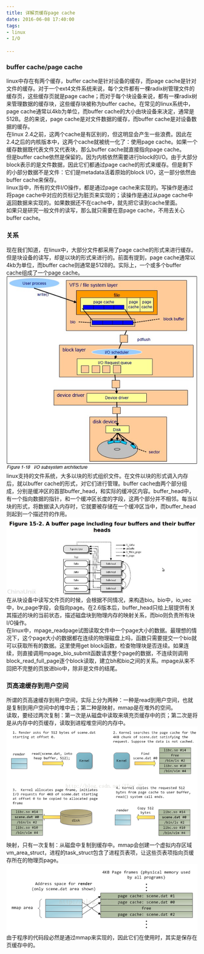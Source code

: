 ```yaml
---
title: 详解页缓存page cache
date: 2016-06-08 17:40:00
tags:
- linux
- I/O

---
```

### buffer cache/page cache
linux中存在有两个缓存，buffer cache是针对设备的缓存，而page cache是针对文件的缓存。对于一个ext4文件系统来说，每个文件都有一棵radix树管理文件的缓存页，这些缓存页就是page cache；而对于每个块设备来说，都有一棵radix树来管理数据的缓存块，这些缓存块被称为buffer cache。在常见的linux系统中，page cache通常以4kb为单位，而buffer cache的大小由块设备来决定，通常是512B。总的来说，page cache是对文件数据的缓存，而buffer cache是对设备数据的缓存。  
在linux 2.4之前，这两个cache是有区别的，但这明显会产生一些浪费。因此在2.4之后的内核版本中，这两个cache就被统一化了：使用page cache。如果一个缓存数据既代表文件又代表块，那么buffer cache就直接指向page cache。  
但是buffer cache依然是保留的。因为内核依然需要进行block的I/O。由于大部分block表示的是文件数据，因此它们都通过page cache的形式来缓存。但是剩下的小部分数据不是文件：它们是metadata活着原始的block I/O，这一部分依然由buffer cache来保存。  
linux当中，所有的文件I/O操作，都是通过page cache来实现的。写操作是通过将page cache中对应的页标记为脏页来实现的；读操作是通过从page cache中返回数据来实现的。如果数据还不在cache中，就先把它读到cache里面。  
如果只是研究一般文件的读写，那么就只需要在意page cache，不用去关心buffer cache。

### 关系
现在我们知道，在linux中，大部分文件都采用了page cache的形式来进行缓存。但是块设备的读写，却是以块的形式来进行的。前面有提到，page cache通常以4kb为单位，而buffer cache则通常是512B的。实际上，一个或多个buffer cache组成了一个page cache。  
![page&buffer](https://raw.githubusercontent.com/lbxl2345/blogbackup/master/source/pics/%E7%A3%81%E7%9B%98IO/cache.jpg)
linux支持的文件系统，大多以块的形式组织文件。在文件以块的形式调入内存后，就以buffer cache的形式，对它们进行管理。buffer cache由两个部分组成，分别是缓冲区的首部buffer_head，和实际的缓冲区内容。buffer_head中，有一个指向数据的指针，和一个缓冲区长度的字段，这两个部分并不相邻。每当以块的形式，将数据读入内存时，它就要被存储在一个缓冲区当中，而buffer_head则起到一个描述符的作用。  
![bufferhead](https://raw.githubusercontent.com/lbxl2345/blogbackup/master/source/pics/%E7%A3%81%E7%9B%98IO/bufferhead.jpg)
在从块设备中读写文件页的时候，会根据不同情况，来构造bio。bio中，io_vec中，bv_page字段，会指向page。在2.6版本后，buffer_head只给上层提供有关其描述的块的当前状态，描述磁盘块到物理内存的映射关系，而bio则负责所有块I/O操作。  
在linux中，mpage_readpage试图读取文件中一个page大小的数据。最理想的情况下，这个page大小的数据都在连续的物理磁盘上吗，函数只需要提交一个bio就可以获取所有的数据。这里使用get block函数，检查物理块是否连续。如果连续，则直接调用mpage_bio_submit函数请求整个page的数据，不连续则调用block_read_full_page逐个block读取，建立bh和bio之间的关系。mpage从来不回把不完整的页放进bio中，除非是文件的结尾。  

### 页高速缓存到用户空间
所谓的页高速缓存到用户空间，实际上分为两种：一种是read到用户空间，也就是复制到用户空间中的堆中去；第二种是映射，mmap是在堆外的空间。  
读取，要经过两次复制：第一次是从磁盘中读取来填充页缓存中的页；第二次是将是从内存中的页缓存，读取到进程堆空间的内存中。
![read](https://raw.githubusercontent.com/lbxl2345/blogbackup/master/source/pics/%E7%A3%81%E7%9B%98IO/read.png)  
映射，只有一次复制：从磁盘中复制到缓存中。mmap会创建一个虚拟内存区域vm_area_struct，进程的task_struct包含了进程页表项，让这些页表项指向页缓存所在的物理页page。  
![mmap](https://raw.githubusercontent.com/lbxl2345/blogbackup/master/source/pics/%E7%A3%81%E7%9B%98IO/mmap.png)  
由于程序的代码段必然是通过mmap来实现的，因此它们在使用时，其实是保存在页缓存中的。